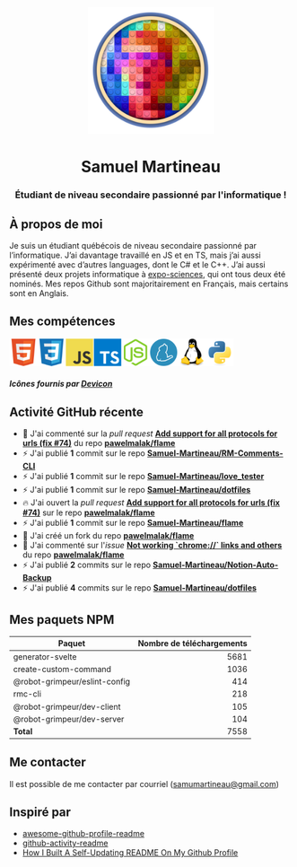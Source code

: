 <div align="middle">
  <img height="225" alt="avatar" src="https://raw.githubusercontent.com/Samuel-Martineau/Samuel-Martineau/master/avatar.png">
  <h1>Samuel Martineau</h1>
  <h3>Étudiant de niveau secondaire passionné par l'informatique !</h3>
</div>

## À propos de moi

Je suis un étudiant québécois de niveau secondaire passionné par l’informatique. J’ai davantage travaillé en JS et en TS, mais j’ai aussi expérimenté avec d’autres languages, dont le C# et le C++. J’ai aussi présenté deux projets informatique à [expo-sciences](https://technoscience.ca/programmes/expo-sciences/), qui ont tous deux été nominés. Mes repos Github sont majoritairement en Français, mais certains sont en Anglais.

## Mes compétences

<img alt="HTML5" src="https://raw.githubusercontent.com/devicons/devicon/master/icons/html5/html5-original.svg" width="50" title="HTML5" /><img alt="CSS3" src="https://raw.githubusercontent.com/devicons/devicon/master/icons/css3/css3-original.svg" width="50" title="CSS3" /><img alt="JavaScript" src="https://raw.githubusercontent.com/devicons/devicon/master/icons/javascript/javascript-original.svg" width="50" title="JavaScript" /><img alt="TypeScript" src="https://raw.githubusercontent.com/devicons/devicon/master/icons/typescript/typescript-original.svg" width="50" title="TypeScript" /><img alt="NodeJS" src="https://raw.githubusercontent.com/devicons/devicon/master/icons/nodejs/nodejs-original.svg" width="50" title="NodeJS" /><img alt="Yarn" src="https://raw.githubusercontent.com/devicons/devicon/master/icons/yarn/yarn-original.svg" width="50" title="Yarn" /><img alt="Linux" src="https://raw.githubusercontent.com/devicons/devicon/master/icons/linux/linux-original.svg" width="50" title="Linux" /><img alt="Python" src="https://raw.githubusercontent.com/devicons/devicon/master/icons/python/python-original.svg" width="50" title="Python" />

##### Icônes fournis par [Devicon](https://konpa.github.io/devicon/)

## Activité GitHub récente

- 💬 J&#x27;ai commenté sur la _pull request_ [**Add support for all protocols for urls (fix #74)**](https://github.com/pawelmalak/flame/issues/81) du repo [**pawelmalak/flame**](https://github.com/pawelmalak/flame)
- ⚡ J&#x27;ai publié **1** commit sur le repo [**Samuel-Martineau/RM-Comments-CLI**](https://github.com/Samuel-Martineau/RM-Comments-CLI)
- ⚡ J&#x27;ai publié **1** commit sur le repo [**Samuel-Martineau/love_tester**](https://github.com/Samuel-Martineau/love_tester)
- ⚡ J&#x27;ai publié **1** commit sur le repo [**Samuel-Martineau/dotfiles**](https://github.com/Samuel-Martineau/dotfiles)
- 🔥 J&#x27;ai ouvert la _pull request_ [**Add support for all protocols for urls (fix #74)**](https://github.com/pawelmalak/flame/pull/81) sur le repo [**pawelmalak/flame**](https://github.com/pawelmalak/flame)
- ⚡ J&#x27;ai publié **1** commit sur le repo [**Samuel-Martineau/flame**](https://github.com/Samuel-Martineau/flame)
- 🌈 J&#x27;ai créé un fork du repo [**pawelmalak/flame**](https://github.com/pawelmalak/flame)
- 💬 J&#x27;ai commenté sur l&#x27;_issue_ [**Not working &#x60;chrome://&#x60; links and others**](https://github.com/pawelmalak/flame/issues/74) du repo [**pawelmalak/flame**](https://github.com/pawelmalak/flame)
- ⚡ J&#x27;ai publié **2** commits sur le repo [**Samuel-Martineau/Notion-Auto-Backup**](https://github.com/Samuel-Martineau/Notion-Auto-Backup)
- ⚡ J&#x27;ai publié **4** commits sur le repo [**Samuel-Martineau/dotfiles**](https://github.com/Samuel-Martineau/dotfiles)

## Mes paquets NPM

| Paquet                        | Nombre de téléchargements |
| ----------------------------- | ------------------------: |
| generator-svelte              |                      5681 |
| create-custom-command         |                      1036 |
| @robot-grimpeur/eslint-config |                       414 |
| rmc-cli                       |                       218 |
| @robot-grimpeur/dev-client    |                       105 |
| @robot-grimpeur/dev-server    |                       104 |
| **Total**                     |                      7558 |

## Me contacter

Il est possible de me contacter par courriel ([samumartineau@gmail.com](mailto:samumartineau@gmail.com))

## Inspiré par

- [awesome-github-profile-readme](https://github.com/abhisheknaiidu/awesome-github-profile-readme)
- [github-activity-readme](https://github.com/jamesgeorge007/github-activity-readme)
- [How I Built A Self-Updating README On My Github Profile](https://www.mokkapps.de/blog/how-i-built-a-self-updating-readme-on-my-git-hub-profile/)
